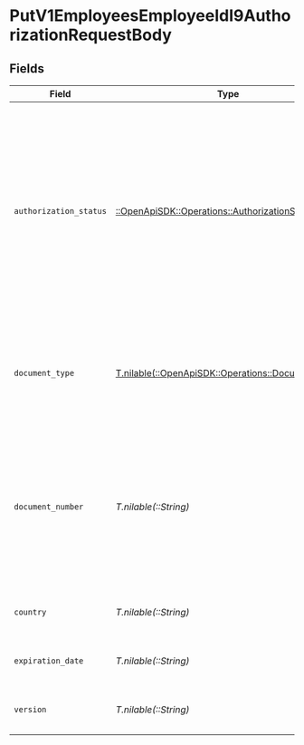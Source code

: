 # PutV1EmployeesEmployeeIdI9AuthorizationRequestBody


## Fields

| Field                                                                                                                                                                                                                                                                                                                                                                                                                                                                                                                                                                                                                                                                                                                                                                                           | Type                                                                                                                                                                                                                                                                                                                                                                                                                                                                                                                                                                                                                                                                                                                                                                                            | Required                                                                                                                                                                                                                                                                                                                                                                                                                                                                                                                                                                                                                                                                                                                                                                                        | Description                                                                                                                                                                                                                                                                                                                                                                                                                                                                                                                                                                                                                                                                                                                                                                                     |
| ----------------------------------------------------------------------------------------------------------------------------------------------------------------------------------------------------------------------------------------------------------------------------------------------------------------------------------------------------------------------------------------------------------------------------------------------------------------------------------------------------------------------------------------------------------------------------------------------------------------------------------------------------------------------------------------------------------------------------------------------------------------------------------------------- | ----------------------------------------------------------------------------------------------------------------------------------------------------------------------------------------------------------------------------------------------------------------------------------------------------------------------------------------------------------------------------------------------------------------------------------------------------------------------------------------------------------------------------------------------------------------------------------------------------------------------------------------------------------------------------------------------------------------------------------------------------------------------------------------------- | ----------------------------------------------------------------------------------------------------------------------------------------------------------------------------------------------------------------------------------------------------------------------------------------------------------------------------------------------------------------------------------------------------------------------------------------------------------------------------------------------------------------------------------------------------------------------------------------------------------------------------------------------------------------------------------------------------------------------------------------------------------------------------------------------- | ----------------------------------------------------------------------------------------------------------------------------------------------------------------------------------------------------------------------------------------------------------------------------------------------------------------------------------------------------------------------------------------------------------------------------------------------------------------------------------------------------------------------------------------------------------------------------------------------------------------------------------------------------------------------------------------------------------------------------------------------------------------------------------------------- |
| `authorization_status`                                                                                                                                                                                                                                                                                                                                                                                                                                                                                                                                                                                                                                                                                                                                                                          | [::OpenApiSDK::Operations::AuthorizationStatus](../../models/operations/authorizationstatus.md)                                                                                                                                                                                                                                                                                                                                                                                                                                                                                                                                                                                                                                                                                                 | :heavy_check_mark:                                                                                                                                                                                                                                                                                                                                                                                                                                                                                                                                                                                                                                                                                                                                                                              | The employee's authorization status<br/><br/>  * `citizen`: A citizen is someone who was born in the United States or is a naturalized citizen living in the United States.<br/>  * `noncitizen`: A noncitizen national is someone born in American Samoa, certain former citizens of the former Trust Territory of the Pacific Islands, and certain children of noncitizen nationals born abroad.<br/>  * `permanent_resident`: A lawful permanent resident is someone who is not a US citizen and who resides under legally recognized and lawfully recorded permanent residence as an immigrant.<br/>  * `alien`: Also referred to as a "noncitizen authorized to work". This includes anyone who is authorized to work in the United States but is not a US citizen, US national or lawful permanent resident.<br/> |
| `document_type`                                                                                                                                                                                                                                                                                                                                                                                                                                                                                                                                                                                                                                                                                                                                                                                 | [T.nilable(::OpenApiSDK::Operations::DocumentType)](../../models/operations/documenttype.md)                                                                                                                                                                                                                                                                                                                                                                                                                                                                                                                                                                                                                                                                                                    | :heavy_minus_sign:                                                                                                                                                                                                                                                                                                                                                                                                                                                                                                                                                                                                                                                                                                                                                                              | The type of document an employee holds, based on their authorization status.<br/><br/>  * This is unused for authorization status `citizen` or `noncitizen`.<br/>  * If the authorization status is `permanent_resident`, this must be `uscis_alien_registration_number`.<br/>  * If the authorization status is `alien`, this is required and may be any of the valid values.<br/>                                                                                                                                                                                                                                                                                                                                                                                                             |
| `document_number`                                                                                                                                                                                                                                                                                                                                                                                                                                                                                                                                                                                                                                                                                                                                                                               | *T.nilable(::String)*                                                                                                                                                                                                                                                                                                                                                                                                                                                                                                                                                                                                                                                                                                                                                                           | :heavy_minus_sign:                                                                                                                                                                                                                                                                                                                                                                                                                                                                                                                                                                                                                                                                                                                                                                              | The document number. Formatting depends on the employee's document type.<br/><br/>  * For `document_type:'uscis_alien_registration_number'`, this must be a USCIS Number/A-Number, which is 7 to 9 digits.<br/>  * For `document_type:'form_i94'`, this must be a Form I-94 Admission Number, which is 11 digits.<br/>  * For `document_type:'foreign_passport'`, this must be the passport number.<br/><br/>This is required when the document type is present.<br/>                                                                                                                                                                                                                                                                                                                           |
| `country`                                                                                                                                                                                                                                                                                                                                                                                                                                                                                                                                                                                                                                                                                                                                                                                       | *T.nilable(::String)*                                                                                                                                                                                                                                                                                                                                                                                                                                                                                                                                                                                                                                                                                                                                                                           | :heavy_minus_sign:                                                                                                                                                                                                                                                                                                                                                                                                                                                                                                                                                                                                                                                                                                                                                                              | The document's country of issuance.<br/><br/>This is required when the document type is `foreign_passport`.<br/>                                                                                                                                                                                                                                                                                                                                                                                                                                                                                                                                                                                                                                                                                |
| `expiration_date`                                                                                                                                                                                                                                                                                                                                                                                                                                                                                                                                                                                                                                                                                                                                                                               | *T.nilable(::String)*                                                                                                                                                                                                                                                                                                                                                                                                                                                                                                                                                                                                                                                                                                                                                                           | :heavy_minus_sign:                                                                                                                                                                                                                                                                                                                                                                                                                                                                                                                                                                                                                                                                                                                                                                              | The document's expiration date.<br/><br/>This may only be used when the authorization status is `alien`.<br/>                                                                                                                                                                                                                                                                                                                                                                                                                                                                                                                                                                                                                                                                                   |
| `version`                                                                                                                                                                                                                                                                                                                                                                                                                                                                                                                                                                                                                                                                                                                                                                                       | *T.nilable(::String)*                                                                                                                                                                                                                                                                                                                                                                                                                                                                                                                                                                                                                                                                                                                                                                           | :heavy_minus_sign:                                                                                                                                                                                                                                                                                                                                                                                                                                                                                                                                                                                                                                                                                                                                                                              | The current version of the object. See the [versioning guide](https://docs.gusto.com/embedded-payroll/docs/versioning#object-layer) for information on how to use this field. If supplied, this endpoint will update the existing I-9 authorization if it exists.                                                                                                                                                                                                                                                                                                                                                                                                                                                                                                                               |